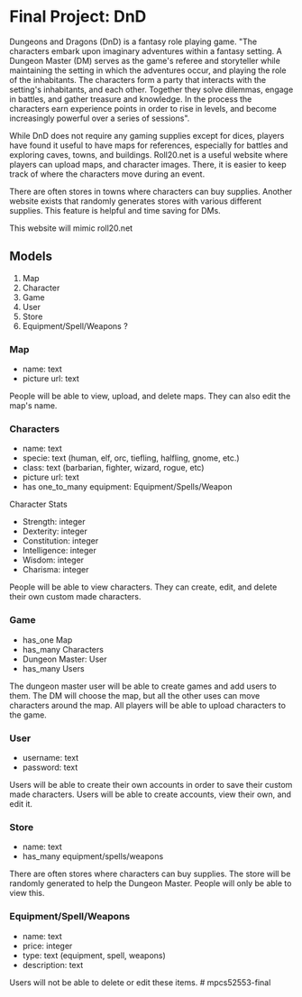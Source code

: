# Final Project: DnD

Dungeons and Dragons (DnD) is a fantasy role playing game. 
"The characters embark upon imaginary adventures within a fantasy setting. A Dungeon Master (DM) serves as the game's referee and storyteller while maintaining the setting in which the adventures occur, and playing the role of the inhabitants. The characters form a party that interacts with the setting's inhabitants, and each other. Together they solve dilemmas, engage in battles, and gather treasure and knowledge. In the process the characters earn experience points in order to rise in levels, and become increasingly powerful over a series of sessions".

While DnD does not require any gaming supplies except for dices, players have found it useful to have maps for references, especially for battles and exploring caves, towns, and buildings. Roll20.net is a useful website where players can upload maps, and character images. There, it is easier to keep track of where the characters move during an event. 

There are often stores in towns where characters can buy supplies. Another website exists that randomly generates stores with various different supplies. This feature is helpful and time saving for DMs. 

This website will mimic roll20.net

## Models

1. Map
2. Character
3. Game
4. User
5. Store
6. Equipment/Spell/Weapons ? 

### Map
* name: text
* picture url: text

People will be able to view, upload, and delete maps. They can also edit the map's name. 

### Characters
* name: text
* specie: text (human, elf, orc, tiefling, halfling, gnome, etc.)
* class: text (barbarian, fighter, wizard, rogue, etc)
* picture url: text
* has one_to_many equipment: Equipment/Spells/Weapon

Character Stats
* Strength: integer
* Dexterity: integer
* Constitution: integer
* Intelligence: integer
* Wisdom: integer
* Charisma: integer

People will be able to view characters. They can create, edit, and delete their own custom made characters. 

### Game
* has_one Map
* has_many Characters
* Dungeon Master: User
* has_many Users

The dungeon master user will be able to create games and add users to them. The DM will choose the map, but all the other uses can move characters around the map. All players will be able to upload characters to the game. 

### User
* username: text
* password: text

Users will be able to create their own accounts in order to save their custom made characters. Users will be able to create accounts, view their own, and edit it. 

### Store
* name: text
* has_many equipment/spells/weapons

There are often stores where characters can buy supplies. The store will be randomly generated to help the Dungeon Master. People will only be able to view this. 

### Equipment/Spell/Weapons
* name: text
* price: integer
* type: text (equipment, spell, weapons)
* description: text

Users will not be able to delete or edit these items. # mpcs52553-final
